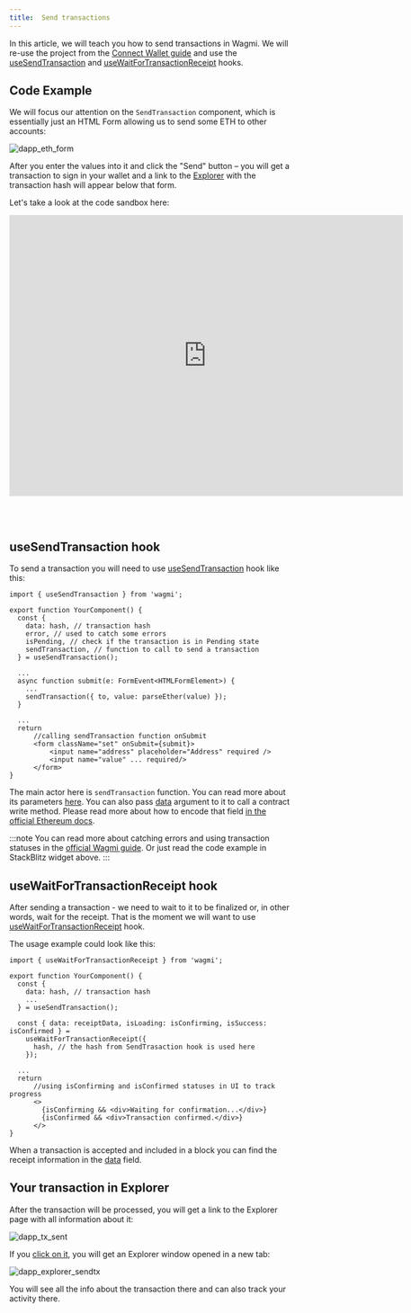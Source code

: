 ```yaml
---
title: 	Send transactions
---
```


In this article, we will teach you how to send transactions in Wagmi. We will re-use the project from the [Connect Wallet guide](/build-a-dapp/frontend/connect-wallet)
and use the [useSendTransaction](https://wagmi.sh/react/api/hooks/useSendTransaction) and [useWaitForTransactionReceipt](https://wagmi.sh/react/api/hooks/useWaitForTransactionReceipt) hooks.

## Code Example

We will focus our attention on the `SendTransaction` component, which is essentially just an HTML Form allowing us to send some ETH to other accounts:

![dapp_eth_form](/img/dapp_eth_form.png)

After you enter the values into it and click the "Send" button – you will get a transaction to sign in your wallet and a link to the [Explorer](https://explorer.testnet.aurora.dev/)
with the transaction hash will appear below that form.

Let's take a look at the code sandbox here:

<iframe width="700" height="500" src="https://stackblitz.com/edit/vitejs-vite-muf79v?embed=1&file=src%2FApp.tsx,src%2Fcomponents%2FSendTransaction.tsx&view=editor"
 style={{display:"block", margin: "auto"}} title="Connect wallet" frameborder="auto" allow="accelerometer; autoplay; clipboard-write; encrypted-media; gyroscope; picture-in-picture;
 web-share" allowfullscreen></iframe>

<br></br>

## useSendTransaction hook

To send a transaction you will need to use [useSendTransaction](https://wagmi.sh/react/api/hooks/useSendTransaction) hook like this:

```tsx [components/SendTransaction.tsx]
import { useSendTransaction } from 'wagmi';

export function YourComponent() {
  const {
    data: hash, // transaction hash
    error, // used to catch some errors
    isPending, // check if the transaction is in Pending state
    sendTransaction, // function to call to send a transaction
  } = useSendTransaction();

  ...
  async function submit(e: FormEvent<HTMLFormElement>) {
    ...
    sendTransaction({ to, value: parseEther(value) });
  }

  ...
  return
  	  //calling sendTransaction function onSubmit
	  <form className="set" onSubmit={submit}>
		  <input name="address" placeholder="Address" required />
		  <input name="value" ... required/>
	  </form>
}
 ```

 The main actor here is `sendTransaction` function. You can read more about its parameters [here](https://wagmi.sh/core/api/actions/sendTransaction).
 You can also pass [data](https://wagmi.sh/core/api/actions/sendTransaction#data) argument to it to call a contract write method.
 Please read more about how to encode that field [in the official Ethereum docs](https://ethereum.org/en/developers/docs/transactions/#the-data-field).

:::note
You can read more about catching errors and using transaction statuses in the [official Wagmi guide](https://wagmi.sh/react/guides/send-transaction). Or just read the code example in StackBlitz widget above.
:::

 ## useWaitForTransactionReceipt hook

After sending a transaction - we need to wait to it to be finalized or, in other words, wait for the receipt. That is the moment we will want to use [useWaitForTransactionReceipt](https://wagmi.sh/react/api/hooks/useWaitForTransactionReceipt) hook.

The usage example could look like this:

```tsx [components/SendTransaction.tsx]
import { useWaitForTransactionReceipt } from 'wagmi';

export function YourComponent() {
  const {
    data: hash, // transaction hash
    ...
  } = useSendTransaction();

  const { data: receiptData, isLoading: isConfirming, isSuccess: isConfirmed } =
    useWaitForTransactionReceipt({
      hash, // the hash from SendTrasaction hook is used here
    });

  ...
  return
  	  //using isConfirming and isConfirmed statuses in UI to track progress
  	  <>
	    {isConfirming && <div>Waiting for confirmation...</div>}
        {isConfirmed && <div>Transaction confirmed.</div>}
      </>
}
 ```

When a transaction is accepted and included in a block you can find the receipt information in the [data](https://wagmi.sh/react/api/hooks/useWaitForTransactionReceipt#data) field.

## Your transaction in Explorer

After the transaction will be processed, you will get a link to the Explorer page with all information about it:

![dapp_tx_sent](/img/dapp_tx_sent.png)

If you [click on it](https://explorer.testnet.aurora.dev/tx/0x0b94a546ffc3754015e01980519763ef43428d876e4c423c2ba9c2d1ba6b2249), you will get an Explorer window opened in a new tab:

![dapp_explorer_sendtx](/img/dapp_explorer_sendtx.png)

You will see all the info about the transaction there and can also track your activity there.

